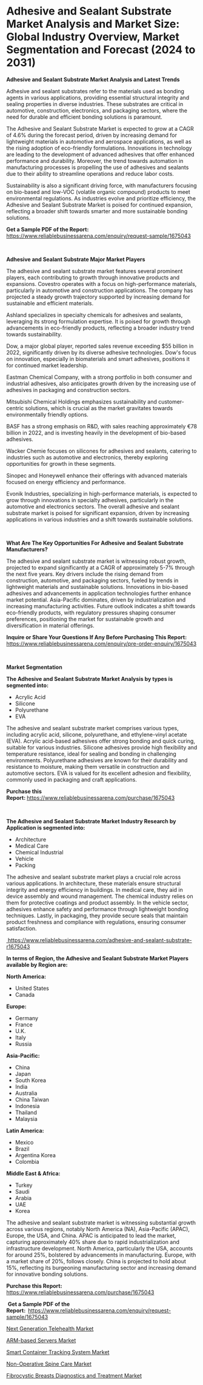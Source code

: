 <p><h1>Adhesive and Sealant Substrate Market Analysis and Market Size: Global Industry Overview, Market Segmentation and Forecast (2024 to 2031)</h1></p><p><strong>Adhesive and Sealant Substrate Market Analysis and Latest Trends</strong></p>
<p><p>Adhesive and sealant substrates refer to the materials used as bonding agents in various applications, providing essential structural integrity and sealing properties in diverse industries. These substrates are critical in automotive, construction, electronics, and packaging sectors, where the need for durable and efficient bonding solutions is paramount.</p><p>The Adhesive and Sealant Substrate Market is expected to grow at a CAGR of 4.6% during the forecast period, driven by increasing demand for lightweight materials in automotive and aerospace applications, as well as the rising adoption of eco-friendly formulations. Innovations in technology are leading to the development of advanced adhesives that offer enhanced performance and durability. Moreover, the trend towards automation in manufacturing processes is propelling the use of adhesives and sealants due to their ability to streamline operations and reduce labor costs.</p><p>Sustainability is also a significant driving force, with manufacturers focusing on bio-based and low-VOC (volatile organic compound) products to meet environmental regulations. As industries evolve and prioritize efficiency, the Adhesive and Sealant Substrate Market is poised for continued expansion, reflecting a broader shift towards smarter and more sustainable bonding solutions.</p></p>
<p><strong>Get a Sample PDF of the Report:&nbsp;</strong> <a href="https://www.reliablebusinessarena.com/enquiry/request-sample/1675043?utm_campaign=1290&utm_medium=2&utm_source=Github&utm_content=ia&utm_term=10102024&utm_id=adhesive-and-sealant-substrate">https://www.reliablebusinessarena.com/enquiry/request-sample/1675043</a></p>
<p>&nbsp;</p>
<p><strong>Adhesive and Sealant Substrate Major Market Players</strong></p>
<p><p>The adhesive and sealant substrate market features several prominent players, each contributing to growth through innovative products and expansions. Covestro operates with a focus on high-performance materials, particularly in automotive and construction applications. The company has projected a steady growth trajectory supported by increasing demand for sustainable and efficient materials. </p><p>Ashland specializes in specialty chemicals for adhesives and sealants, leveraging its strong formulation expertise. It is poised for growth through advancements in eco-friendly products, reflecting a broader industry trend towards sustainability. </p><p>Dow, a major global player, reported sales revenue exceeding $55 billion in 2022, significantly driven by its diverse adhesive technologies. Dow's focus on innovation, especially in biomaterials and smart adhesives, positions it for continued market leadership. </p><p>Eastman Chemical Company, with a strong portfolio in both consumer and industrial adhesives, also anticipates growth driven by the increasing use of adhesives in packaging and construction sectors. </p><p>Mitsubishi Chemical Holdings emphasizes sustainability and customer-centric solutions, which is crucial as the market gravitates towards environmentally friendly options. </p><p>BASF has a strong emphasis on R&D, with sales reaching approximately €78 billion in 2022, and is investing heavily in the development of bio-based adhesives. </p><p>Wacker Chemie focuses on silicones for adhesives and sealants, catering to industries such as automotive and electronics, thereby exploring opportunities for growth in these segments. </p><p>Sinopec and Honeywell enhance their offerings with advanced materials focused on energy efficiency and performance. </p><p>Evonik Industries, specializing in high-performance materials, is expected to grow through innovations in specialty adhesives, particularly in the automotive and electronics sectors. The overall adhesive and sealant substrate market is poised for significant expansion, driven by increasing applications in various industries and a shift towards sustainable solutions.</p></p>
<p>&nbsp;</p>
<p><strong>What Are The Key Opportunities For Adhesive and Sealant Substrate Manufacturers?</strong></p>
<p><p>The adhesive and sealant substrate market is witnessing robust growth, projected to expand significantly at a CAGR of approximately 5-7% through the next five years. Key drivers include the rising demand from construction, automotive, and packaging sectors, fueled by trends in lightweight materials and sustainable solutions. Innovations in bio-based adhesives and advancements in application technologies further enhance market potential. Asia-Pacific dominates, driven by industrialization and increasing manufacturing activities. Future outlook indicates a shift towards eco-friendly products, with regulatory pressures shaping consumer preferences, positioning the market for sustainable growth and diversification in material offerings.</p></p>
<p><strong>Inquire or Share Your Questions If Any Before Purchasing This Report:</strong> <a href="https://www.reliablebusinessarena.com/enquiry/pre-order-enquiry/1675043?utm_campaign=1290&utm_medium=2&utm_source=Github&utm_content=ia&utm_term=10102024&utm_id=adhesive-and-sealant-substrate">https://www.reliablebusinessarena.com/enquiry/pre-order-enquiry/1675043</a></p>
<p>&nbsp;</p>
<p><strong>Market Segmentation</strong></p>
<p><strong>The Adhesive and Sealant Substrate Market Analysis by types is segmented into:</strong></p>
<p><ul><li>Acrylic Acid</li><li>Silicone</li><li>Polyurethane</li><li>EVA</li></ul></p>
<p><p>The adhesive and sealant substrate market comprises various types, including acrylic acid, silicone, polyurethane, and ethylene-vinyl acetate (EVA). Acrylic acid-based adhesives offer strong bonding and quick curing, suitable for various industries. Silicone adhesives provide high flexibility and temperature resistance, ideal for sealing and bonding in challenging environments. Polyurethane adhesives are known for their durability and resistance to moisture, making them versatile in construction and automotive sectors. EVA is valued for its excellent adhesion and flexibility, commonly used in packaging and craft applications.</p></p>
<p><strong>Purchase this Report:&nbsp;</strong><a href="https://www.reliablebusinessarena.com/purchase/1675043?utm_campaign=1290&utm_medium=2&utm_source=Github&utm_content=ia&utm_term=10102024&utm_id=adhesive-and-sealant-substrate">https://www.reliablebusinessarena.com/purchase/1675043</a></p>
<p>&nbsp;</p>
<p><strong>The Adhesive and Sealant Substrate Market Industry Research by Application is segmented into:</strong></p>
<p><ul><li>Architecture</li><li>Medical Care</li><li>Chemical Industrial</li><li>Vehicle</li><li>Packing</li></ul></p>
<p><p>The adhesive and sealant substrate market plays a crucial role across various applications. In architecture, these materials ensure structural integrity and energy efficiency in buildings. In medical care, they aid in device assembly and wound management. The chemical industry relies on them for protective coatings and product assembly. In the vehicle sector, adhesives enhance safety and performance through lightweight bonding techniques. Lastly, in packaging, they provide secure seals that maintain product freshness and compliance with regulations, ensuring consumer satisfaction.</p></p>
<p><a href="https://www.reliablebusinessarena.com/adhesive-and-sealant-substrate-r1675043?utm_campaign=1290&utm_medium=2&utm_source=Github&utm_content=ia&utm_term=10102024&utm_id=adhesive-and-sealant-substrate">&nbsp;https://www.reliablebusinessarena.com/adhesive-and-sealant-substrate-r1675043</a></p>
<p><strong>In terms of Region, the Adhesive and Sealant Substrate Market Players available by Region are:</strong></p>
<p>
    <p> <strong> North America: </strong>
        <ul>
            <li>United States</li>
            <li>Canada</li>
        </ul>
        </p> 
    <p> <strong> Europe: </strong>
        <ul>
            <li>Germany</li>
            <li>France</li>
            <li>U.K.</li>
            <li>Italy</li>
            <li>Russia</li>
        </ul>
        </p> 
    <p> <strong> Asia-Pacific: </strong>
        <ul>
            <li>China</li>
            <li>Japan</li>
            <li>South Korea</li>
            <li>India</li>
            <li>Australia</li>
            <li>China Taiwan</li>
            <li>Indonesia</li>
            <li>Thailand</li>
            <li>Malaysia</li>
        </ul>
        </p> 
    <p> <strong> Latin America: </strong>
        <ul>
            <li>Mexico</li>
            <li>Brazil</li>
            <li>Argentina Korea</li>
            <li>Colombia</li>
        </ul>
        </p> 
    <p> <strong> Middle East & Africa: </strong>
        <ul>
            <li>Turkey</li>
            <li>Saudi</li>
            <li>Arabia</li>
            <li>UAE</li>
            <li>Korea</li>
        </ul>
    </p>
    </p>
<p><p>The adhesive and sealant substrate market is witnessing substantial growth across various regions, notably North America (NA), Asia-Pacific (APAC), Europe, the USA, and China. APAC is anticipated to lead the market, capturing approximately 40% share due to rapid industrialization and infrastructure development. North America, particularly the USA, accounts for around 25%, bolstered by advancements in manufacturing. Europe, with a market share of 20%, follows closely. China is projected to hold about 15%, reflecting its burgeoning manufacturing sector and increasing demand for innovative bonding solutions.</p></p>
<p><strong>Purchase this Report: </strong><a href="https://www.reliablebusinessarena.com/purchase/1675043?utm_campaign=1290&utm_medium=2&utm_source=Github&utm_content=ia&utm_term=10102024&utm_id=adhesive-and-sealant-substrate">https://www.reliablebusinessarena.com/purchase/1675043</a></p>
<p>&nbsp;<strong>Get a Sample PDF of the Report:&nbsp;&nbsp;</strong><a href="https://www.reliablebusinessarena.com/enquiry/request-sample/1675043?utm_campaign=1290&utm_medium=2&utm_source=Github&utm_content=ia&utm_term=10102024&utm_id=adhesive-and-sealant-substrate">https://www.reliablebusinessarena.com/enquiry/request-sample/1675043</a></p>
<p><strong></strong></p>
<p><p><a href="https://www.linkedin.com/pulse/emerging-trends-next-generation-telehealth-market-detailed-tgq2e?utm_campaign=1290&utm_medium=2&utm_source=Github&utm_content=ia&utm_term=10102024&utm_id=adhesive-and-sealant-substrate">Next Generation Telehealth Market</a></p><p><a href="https://www.linkedin.com/pulse/arm-based-servers-market-industry-trends-forecast-period-from-zyagc?utm_campaign=1290&utm_medium=2&utm_source=Github&utm_content=ia&utm_term=10102024&utm_id=adhesive-and-sealant-substrate">ARM-based Servers Market</a></p><p><a href="https://www.linkedin.com/pulse/trends-global-smart-container-tracking-system-market-f4rue?utm_campaign=1290&utm_medium=2&utm_source=Github&utm_content=ia&utm_term=10102024&utm_id=adhesive-and-sealant-substrate">Smart Container Tracking System Market</a></p><p><a href="https://www.linkedin.com/pulse/non-operative-spine-care-market-evolution-future-outlook-forecasting-fwqne?utm_campaign=1290&utm_medium=2&utm_source=Github&utm_content=ia&utm_term=10102024&utm_id=adhesive-and-sealant-substrate">Non-Operative Spine Care Market</a></p><p><a href="https://www.linkedin.com/pulse/decoding-fibrocystic-breasts-diagnostics-treatment-industry-imc3e?utm_campaign=1290&utm_medium=2&utm_source=Github&utm_content=ia&utm_term=10102024&utm_id=adhesive-and-sealant-substrate">Fibrocystic Breasts Diagnostics and Treatment Market</a></p></p>